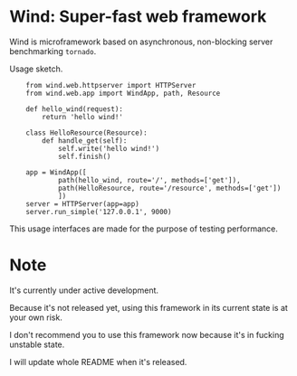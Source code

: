 Wind: Super-fast web framework
==============================
Wind is microframework based on asynchronous, non-blocking server benchmarking `tornado`.

Usage sketch.

        from wind.web.httpserver import HTTPServer
        from wind.web.app import WindApp, path, Resource

        def hello_wind(request):
            return 'hello wind!'
        
        class HelloResource(Resource):
            def handle_get(self):
                self.write('hello wind!')
                self.finish()
                
        app = WindApp([
                path(hello_wind, route='/', methods=['get']),
                path(HelloResource, route='/resource', methods=['get'])
                ])
        server = HTTPServer(app=app)
        server.run_simple('127.0.0.1', 9000)

This usage interfaces are made for the purpose of testing performance.


Note
====
It's currently under active development. 

Because it's not released yet, using this framework in its current state is at your own risk.

I don't recommend you to use this framework now because it's in fucking unstable state.

I will update whole README when it's released.
